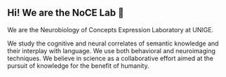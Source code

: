 ## Hi! We are the NoCE Lab 👋

We are the Neurobiology of Concepts Expression Laboratory at UNIGE.

We study the cognitive and neural correlates of semantic knowledge and their interplay with language. 
We use both behavioral and neuroimaging techniques. 
We believe in science as a collaborative effort aimed at the pursuit of knowledge for the benefit of humanity.
